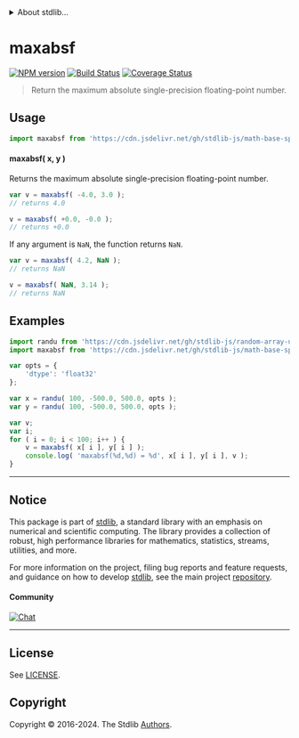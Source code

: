 <!--

@license Apache-2.0

Copyright (c) 2024 The Stdlib Authors.

Licensed under the Apache License, Version 2.0 (the "License");
you may not use this file except in compliance with the License.
You may obtain a copy of the License at

   http://www.apache.org/licenses/LICENSE-2.0

Unless required by applicable law or agreed to in writing, software
distributed under the License is distributed on an "AS IS" BASIS,
WITHOUT WARRANTIES OR CONDITIONS OF ANY KIND, either express or implied.
See the License for the specific language governing permissions and
limitations under the License.

-->


<details>
  <summary>
    About stdlib...
  </summary>
  <p>We believe in a future in which the web is a preferred environment for numerical computation. To help realize this future, we've built stdlib. stdlib is a standard library, with an emphasis on numerical and scientific computation, written in JavaScript (and C) for execution in browsers and in Node.js.</p>
  <p>The library is fully decomposable, being architected in such a way that you can swap out and mix and match APIs and functionality to cater to your exact preferences and use cases.</p>
  <p>When you use stdlib, you can be absolutely certain that you are using the most thorough, rigorous, well-written, studied, documented, tested, measured, and high-quality code out there.</p>
  <p>To join us in bringing numerical computing to the web, get started by checking us out on <a href="https://github.com/stdlib-js/stdlib">GitHub</a>, and please consider <a href="https://opencollective.com/stdlib">financially supporting stdlib</a>. We greatly appreciate your continued support!</p>
</details>

# maxabsf

[![NPM version][npm-image]][npm-url] [![Build Status][test-image]][test-url] [![Coverage Status][coverage-image]][coverage-url] <!-- [![dependencies][dependencies-image]][dependencies-url] -->

> Return the maximum absolute single-precision floating-point number.

<!-- Section to include introductory text. Make sure to keep an empty line after the intro `section` element and another before the `/section` close. -->

<section class="intro">

</section>

<!-- /.intro -->

<!-- Package usage documentation. -->



<section class="usage">

## Usage

```javascript
import maxabsf from 'https://cdn.jsdelivr.net/gh/stdlib-js/math-base-special-maxabsf@deno/mod.js';
```

#### maxabsf( x, y )

Returns the maximum absolute single-precision floating-point number.

```javascript
var v = maxabsf( -4.0, 3.0 );
// returns 4.0

v = maxabsf( +0.0, -0.0 );
// returns +0.0
```

If any argument is `NaN`, the function returns `NaN`.

```javascript
var v = maxabsf( 4.2, NaN );
// returns NaN

v = maxabsf( NaN, 3.14 );
// returns NaN
```

</section>

<!-- /.usage -->

<!-- Package usage notes. Make sure to keep an empty line after the `section` element and another before the `/section` close. -->

<section class="notes">

</section>

<!-- /.notes -->

<!-- Package usage examples. -->

<section class="examples">

## Examples

<!-- eslint no-undef: "error" -->

```javascript
import randu from 'https://cdn.jsdelivr.net/gh/stdlib-js/random-array-uniform@deno/mod.js';
import maxabsf from 'https://cdn.jsdelivr.net/gh/stdlib-js/math-base-special-maxabsf@deno/mod.js';

var opts = {
    'dtype': 'float32'
};

var x = randu( 100, -500.0, 500.0, opts );
var y = randu( 100, -500.0, 500.0, opts );

var v;
var i;
for ( i = 0; i < 100; i++ ) {
    v = maxabsf( x[ i ], y[ i ] );
    console.log( 'maxabsf(%d,%d) = %d', x[ i ], y[ i ], v );
}
```

</section>

<!-- /.examples -->

<!-- C interface documentation. -->



<!-- Section to include cited references. If references are included, add a horizontal rule *before* the section. Make sure to keep an empty line after the `section` element and another before the `/section` close. -->

<section class="references">

</section>

<!-- /.references -->

<!-- Section for related `stdlib` packages. Do not manually edit this section, as it is automatically populated. -->

<section class="related">

</section>

<!-- /.related -->

<!-- Section for all links. Make sure to keep an empty line after the `section` element and another before the `/section` close. -->


<section class="main-repo" >

* * *

## Notice

This package is part of [stdlib][stdlib], a standard library with an emphasis on numerical and scientific computing. The library provides a collection of robust, high performance libraries for mathematics, statistics, streams, utilities, and more.

For more information on the project, filing bug reports and feature requests, and guidance on how to develop [stdlib][stdlib], see the main project [repository][stdlib].

#### Community

[![Chat][chat-image]][chat-url]

---

## License

See [LICENSE][stdlib-license].


## Copyright

Copyright &copy; 2016-2024. The Stdlib [Authors][stdlib-authors].

</section>

<!-- /.stdlib -->

<!-- Section for all links. Make sure to keep an empty line after the `section` element and another before the `/section` close. -->

<section class="links">

[npm-image]: http://img.shields.io/npm/v/@stdlib/math-base-special-maxabsf.svg
[npm-url]: https://npmjs.org/package/@stdlib/math-base-special-maxabsf

[test-image]: https://github.com/stdlib-js/math-base-special-maxabsf/actions/workflows/test.yml/badge.svg?branch=main
[test-url]: https://github.com/stdlib-js/math-base-special-maxabsf/actions/workflows/test.yml?query=branch:main

[coverage-image]: https://img.shields.io/codecov/c/github/stdlib-js/math-base-special-maxabsf/main.svg
[coverage-url]: https://codecov.io/github/stdlib-js/math-base-special-maxabsf?branch=main

<!--

[dependencies-image]: https://img.shields.io/david/stdlib-js/math-base-special-maxabsf.svg
[dependencies-url]: https://david-dm.org/stdlib-js/math-base-special-maxabsf/main

-->

[chat-image]: https://img.shields.io/gitter/room/stdlib-js/stdlib.svg
[chat-url]: https://app.gitter.im/#/room/#stdlib-js_stdlib:gitter.im

[stdlib]: https://github.com/stdlib-js/stdlib

[stdlib-authors]: https://github.com/stdlib-js/stdlib/graphs/contributors

[umd]: https://github.com/umdjs/umd
[es-module]: https://developer.mozilla.org/en-US/docs/Web/JavaScript/Guide/Modules

[deno-url]: https://github.com/stdlib-js/math-base-special-maxabsf/tree/deno
[deno-readme]: https://github.com/stdlib-js/math-base-special-maxabsf/blob/deno/README.md
[umd-url]: https://github.com/stdlib-js/math-base-special-maxabsf/tree/umd
[umd-readme]: https://github.com/stdlib-js/math-base-special-maxabsf/blob/umd/README.md
[esm-url]: https://github.com/stdlib-js/math-base-special-maxabsf/tree/esm
[esm-readme]: https://github.com/stdlib-js/math-base-special-maxabsf/blob/esm/README.md
[branches-url]: https://github.com/stdlib-js/math-base-special-maxabsf/blob/main/branches.md

[stdlib-license]: https://raw.githubusercontent.com/stdlib-js/math-base-special-maxabsf/main/LICENSE

<!-- <related-links> -->

<!-- </related-links> -->

</section>

<!-- /.links -->
